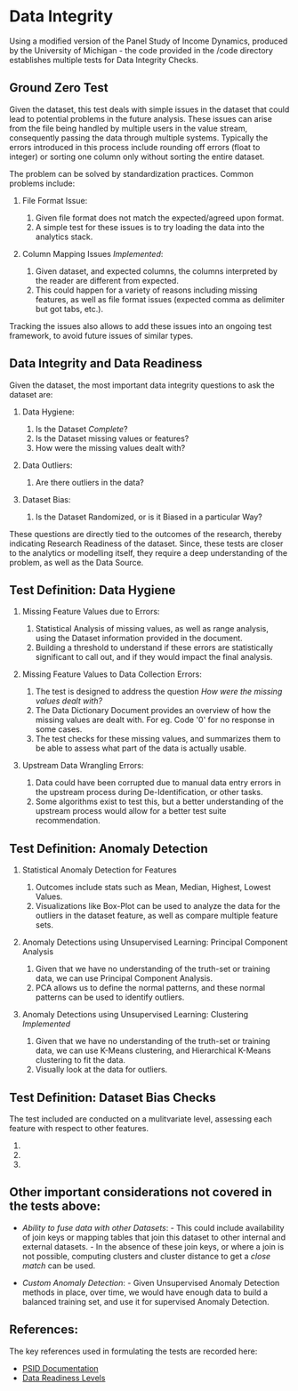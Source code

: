 # Data Integrity

Using a modified version of the Panel Study of Income Dynamics, produced by the University of Michigan - the code provided in the /code directory establishes multiple tests for Data Integrity Checks.


## Ground Zero Test

Given the dataset, this test deals with simple issues in the dataset that could lead to potential problems in the future analysis. These issues can arise from the file being handled by multiple users in the value stream, consequently passing the data through multiple systems. Typically the errors introduced in this process include rounding off errors (float to integer) or sorting one column only without sorting the entire dataset.

The problem can be solved by standardization practices. Common problems include:


1. File Format Issue:
    1. Given file format does not match the expected/agreed upon format.
    2. A simple test for these issues is to try loading the data into the analytics stack.

2. Column Mapping Issues _Implemented_:
    1. Given dataset, and expected columns, the columns interpreted by the reader are different from expected.
    2. This could happen for a variety of reasons including missing features, as well as file format issues (expected comma as delimiter but got tabs, etc.).


Tracking the issues also allows to add these issues into an ongoing test framework, to avoid future issues of similar types.


## Data Integrity and Data Readiness

Given the dataset, the most important data integrity questions to ask the dataset are:

1. Data Hygiene:
    1. Is the Dataset _Complete_?
    2. Is the Dataset missing values or features?
    3. How were the missing values dealt with?

2. Data Outliers:
    1. Are there outliers in the data?

3. Dataset Bias:
    1. Is the Dataset Randomized, or is it Biased in a particular Way?

These questions are directly tied to the outcomes of the research, thereby indicating Research Readiness of the dataset. Since, these tests are closer to the analytics or modelling itself, they require a deep understanding of the problem, as well as the Data Source.


## Test Definition: Data Hygiene

1. Missing Feature Values due to Errors:
    1. Statistical Analysis of missing values, as well as range analysis, using the Dataset information provided in the document.
    2. Building a threshold to understand if these errors are statistically significant to call out, and if they would impact the final analysis.

2. Missing Feature Values to Data Collection Errors:
    1. The test is designed to address the question _How were the missing values dealt with?_
    2. The Data Dictionary Document provides an overview of how the missing values are dealt with. For eg. Code '0' for no response in some cases.
    3. The test checks for these missing values, and summarizes them to be able to assess what part of the data is actually usable.

3. Upstream Data Wrangling Errors:
    1. Data could have been corrupted due to manual data entry errors in the upstream process during De-Identification, or other tasks.
    2. Some algorithms exist to test this, but a better understanding of the upstream process would allow for a better test suite recommendation.


## Test Definition: Anomaly Detection

1. Statistical Anomaly Detection for Features
    1. Outcomes include stats such as Mean, Median, Highest, Lowest Values.
    2. Visualizations like Box-Plot can be used to analyze the data for the outliers in the dataset feature, as well as compare multiple feature sets.

2. Anomaly Detections using Unsupervised Learning: Principal Component Analysis
    1. Given that we have no understanding of the truth-set or training data, we can use Principal Component Analysis.
    2. PCA allows us to define the normal patterns, and these normal patterns can be used to identify outliers.
3. Anomaly Detections using Unsupervised Learning: Clustering *Implemented*
    1. Given that we have no understanding of the truth-set or training data, we can use K-Means clustering, and Hierarchical K-Means clustering to fit the data.
    2. Visually look at the data for outliers.


## Test Definition: Dataset Bias Checks

The test included are conducted on a mulitvariate level, assessing each feature with respect to other features.

1.
2.
3.


## Other important considerations not covered in the tests above:

* _Ability to fuse data with other Datasets_:
        - This could include availability of join keys or mapping tables that join this dataset to other internal and external datasets.
        - In the absence of these join keys, or where a join is not possible, computing clusters and cluster distance to get a _close match_ can be used.

* _Custom Anomaly Detection_:
        - Given Unsupervised Anomaly Detection methods in place, over time, we would have enough data to build a balanced training set, and use it for supervised Anomaly Detection.


## References:

The key references used in formulating the tests are recorded here:

* [PSID Documentation](https://psidonline.isr.umich.edu/Guide/default.aspx)
* [Data Readiness Levels](https://arxiv.org/pdf/1705.02245.pdf)
